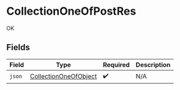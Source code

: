 # CollectionOneOfPostRes

OK


## Fields

| Field                                                                 | Type                                                                  | Required                                                              | Description                                                           |
| --------------------------------------------------------------------- | --------------------------------------------------------------------- | --------------------------------------------------------------------- | --------------------------------------------------------------------- |
| `json`                                                                | [CollectionOneOfObject](../../models/shared/CollectionOneOfObject.md) | :heavy_check_mark:                                                    | N/A                                                                   |